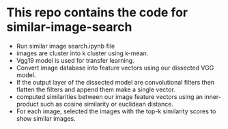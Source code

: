 # This repo contains the code for similar-image-search
- Run similar image search.ipynb file
- images are cluster into k cluster using k-mean.
- Vgg19 model is used for transfer learning.
- Convert image database into feature vectors using our dissected VGG model. 
- If the output layer of the dissected model are convolutional filters then flatten the filters and append them make a single vector.
- computed similarities between our image feature vectors using an inner-product such as cosine similarity or euclidean distance.
-  For each image, selected the images with the top-k similarity scores to show similar images.

